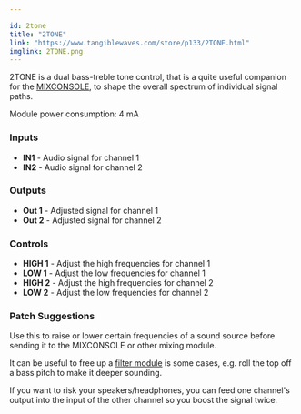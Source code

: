```yaml
---

id: 2tone
title: "2TONE"
link: "https://www.tangiblewaves.com/store/p133/2TONE.html"
imglink: 2TONE.png
---
```


2TONE is a dual bass-treble tone control, that is a quite useful companion for the [MIXCONSOLE](https://wiki.aemodular.com/pmwiki.php/AeManual/MIXCONSOLE), to shape the overall spectrum of individual signal paths.

Module power consumption: 4 mA

### Inputs

*   **IN1** - Audio signal for channel 1
*   **IN2** - Audio signal for channel 2

### Outputs

*   **Out 1** - Adjusted signal for channel 1
*   **Out 2** - Adjusted signal for channel 2

### Controls

*   **HIGH 1** - Adjust the high frequencies for channel 1
*   **LOW 1** - Adjust the low frequencies for channel 1
*   **HIGH 2** - Adjust the high frequencies for channel 2
*   **LOW 2** - Adjust the low frequencies for channel 2

### Patch Suggestions

Use this to raise or lower certain frequencies of a sound source before sending it to the MIXCONSOLE or other mixing module.

It can be useful to free up a [filter module](https://wiki.aemodular.com/pmwiki.php/AeManual/FILTERWASP) is some cases, e.g. roll the top off a bass pitch to make it deeper sounding.

If you want to risk your speakers/headphones, you can feed one channel's output into the input of the other channel so you boost the signal twice.

